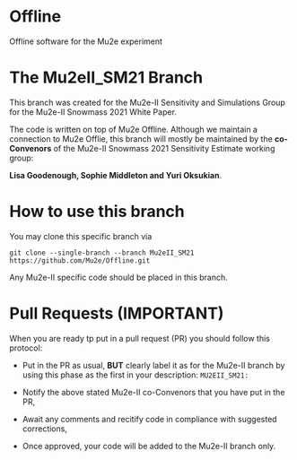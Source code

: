 # Offline
Offline software for the Mu2e experiment

# The Mu2eII_SM21 Branch

This branch was created for the Mu2e-II Sensitivity and Simulations Group for the Mu2e-II Snowmass 2021 White Paper.

The code is written on top of Mu2e Offline. Although we maintain a connection to Mu2e Offlie, this branch will mostly be maintained by the **co-Convenors** of the Mu2e-II Snowmass 2021 Sensitivity Estimate working group:

**Lisa Goodenough, Sophie Middleton and Yuri Oksukian**.

# How to use this branch

You may clone this specific branch via

```git clone --single-branch --branch Mu2eII_SM21 https://github.com/Mu2e/Offline.git```

Any Mu2e-II specific code should be placed in this branch. 

# Pull Requests (IMPORTANT)

When you are ready tp put in a pull request (PR) you should follow this protocol:

* Put in the PR as usual, **BUT** clearly label it as for the Mu2e-II branch by using this phase as the first in your description: ```MU2EII_SM21:```
 
* Notify the above stated Mu2e-II co-Convenors that you have put in the PR,

* Await any comments and recitify code in compliance with suggested corrections,

* Once approved, your code will be added to the Mu2e-II branch only.
